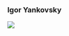 ### Igor Yankovsky

[![](https://img.shields.io/badge/-@iyankovsky-%23181717?style=flat-square&logo=github)](https://github.com/iyankovsky)
